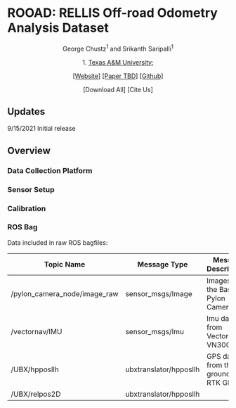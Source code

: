 <h1>ROOAD: RELLIS Off-road Odometry Analysis Dataset</h1>
<p align="center">
  George Chustz<sup>1</sup> and Srikanth Saripalli<sup>1</sup>
<p align="center">
  1. <a href="https://www.tamu.edu/">Texas A&M University; </a>
<p align="center"><a href="https://unmannedlab.github.io/research/ROOAD">[Website]</a> <a href="https://arxiv.org/">[Paper TBD]</a> <a href="https://github.com/unmannedlab/ROOAD">[Github]</a> 
<p align="center">[Download All] [Cite Us]
</p>

## Updates
9/15/2021 Initial release

## Overview

### Data Collection Platform

### Sensor Setup

### Calibration

### ROS Bag

Data included in raw ROS bagfiles:

Topic Name | Message Type | Message Descriptison
------------ | ------------- | ---------------------------------
/pylon_camera_node/image_raw | sensor_msgs/Image | Images from the Basler Pylon Camera
/vectornav/IMU | sensor_msgs/Imu | Imu data from VectorNav-VN300
/UBX/hpposllh | ubxtranslator/hpposllh | GPS data from the ground truth RTK GPS
/UBX/relpos2D | ubxtranslator/hpposllh |
